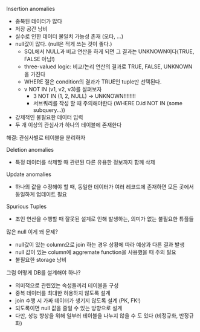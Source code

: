 Insertion anomalies
- 중복된 데이터가 많다
- 저장 공간 낭비
- 실수로 인한 데이터 불일치 가능성 존재 (오타, ...)
- null값이 많다. (null은 적게 쓰는 것이 좋다.)
	- SQL에서 NULL과 비교 연산을 하게 되면 그 결과는 UNKNOWN이다(TRUE, FALSE 아님!)
	- three-valued logic: 비교/논리 연산의 결과로 TRUE, FALSE, UNKNOWN을 가진다
	- WHERE 절은 condition의 결과가 TRUE인 tuple만 선택된다.
	- v NOT IN (v1, v2, v3)를 살펴보자
		- 3 NOT IN (1, 2, NULL) -> UNKNOWN!!!!!!!!
		- 서브쿼리를 작성 할 때 주의해야한다 (WHERE D.id NOT IN (some subquery...))
- 강제적인 불필요한 데이터 입력
- 두 개 이상의 관심사가 하나의 테이블에 존재한다

해결: 관심사별로 테이블을 분리하자

Deletion anomalies
- 특정 데이터를 삭제할 때 관련된 다른 유용한 정보까지 함께 삭제

Update anomalies
- 하나의 값을 수정해야 할 때, 동일한 데이터가 여러 레코드에 존재하면 모든 곳에서 동일하게 업데이트 필요

Spurious Tuples
- 조인 연산을 수행할 때 잘못된 설계로 인해 발생하는, 의미가 없는 불필요한 튜플들

많은 null
이게 왜 문제?
- null값이 있는 column으로 join 하는 경우 상황에 따라 예상과 다른 결과 발생
- null 값이 있는 column에 aggremate function을 사용했을 때 주의 필요
- 불필요한 storage 낭비

그럼 어떻게 DB를 설계해야 하나?
- 의미적으로 관련있는 속성들끼리 테이블을 구성
- 중복 데이터를 최대한 허용하지 않도록 설계
- join 수행 시 가짜 데이터가 생기지 않도록 설계 (PK, FK!)
- 되도록이면 null 값을 줄일 수 있는 방향으로 설계
- 다만, 성능 향상을 위해 일부러 테이블을 나누지 않을 수 도 있다 (비정규화, 반정규화)